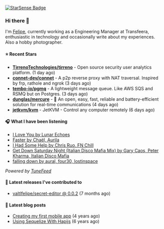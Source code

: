 <a href="https://starsense.app/developer-types" target="_blank"><img src="https://starsense.app/api/badge/?user=valtlfelipe" alt="StarSense Badge"></a>

### Hi there 👋

I'm [Felipe](https://felipevm.com), currently working as a Engineering Manager at Transfeera, enthusiastic in technology and occasionally write about my experiences. Also a hobby photographer.

#### ⭐ Recent Stars
- **[TirrenoTechnologies/tirreno](https://github.com/TirrenoTechnologies/tirreno)** - Open source security user analytics platform. (1 day ago)
- **[connet-dev/connet](https://github.com/connet-dev/connet)** - A p2p reverse proxy with NAT traversal. Inspired by frp, rathole and ngrok (3 days ago)
- **[tembo-io/pgmq](https://github.com/tembo-io/pgmq)** - A lightweight message queue. Like AWS SQS and RSMQ but on Postgres. (3 days ago)
- **[dunglas/mercure](https://github.com/dunglas/mercure)** - 🪽 An open, easy, fast, reliable and battery-efficient solution for real-time communications (4 days ago)
- **[jetkvm/kvm](https://github.com/jetkvm/kvm)** - JetKVM - Control any computer remotely (6 days ago)

#### 🎧 What I have been listening
- [I Love You by Lunar Echoes](https://open.spotify.com/track/3XVSa1dSRONQ9YUphtFScY)
- [Faster by Chaël, Aurila](https://open.spotify.com/track/0JqRHptdEIMLOl1golYec6)
- [I Had Some Help by Chris Ruo, FN Chill](https://open.spotify.com/track/2vrcFG2iPEDCxUMKPk2flU)
- [Get Down Saturday Night (Italian Disco Mafia Mix) by Gary Caos, Peter Kharma, Italian Disco Mafia](https://open.spotify.com/track/13hvndkXrYJvInEipmAfJt)
- [falling down by aural, four30, lostinspace](https://open.spotify.com/track/0wQeAm3vPlX0TnqyqUr2J8)

_Powered by [TuneFeed](https://tunefeed.app?ref=valtlfelipe-gh-profile)_ 

#### 🚀 Latest releases I've contributed to


- [valtlfelipe/secret-editor @ 0.0.2](https://github.com/valtlfelipe/secret-editor/releases/tag/0.0.2) (7 months ago)

#### 📄 Latest blog posts
- [Creating my first mobile app](https://felipevm.com/posts/creating-my-first-mobile-app/) (4 years ago)
- [Using Sequelize With Hapijs](https://felipevm.com/posts/using-sequelize-with-hapijs/) (6 years ago)
